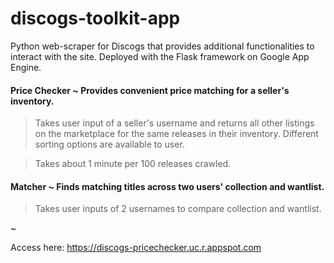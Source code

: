 # discogs-toolkit-app
Python web-scraper for Discogs that provides additional functionalities to interact with the site. Deployed with the Flask framework on Google App Engine.

#### Price Checker ~ Provides convenient price matching for a seller's inventory.

> Takes user input of a seller's username and returns all other listings on the marketplace for the same releases in their inventory. Different sorting options are available to user.

> Takes about 1 minute per 100 releases crawled.

#### Matcher ~ Finds matching titles across two users' collection and wantlist.

> Takes user inputs of 2 usernames to compare collection and wantlist.

~

Access here: https://discogs-pricechecker.uc.r.appspot.com
